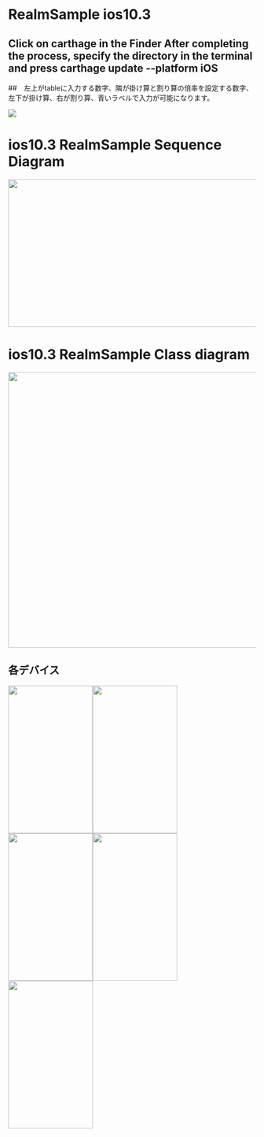 # RealmSample ios10.3
## Click on carthage in the Finder After completing the process, specify the directory in the terminal and press carthage update --platform iOS
##　左上がtableに入力する数字、隣が掛け算と割り算の倍率を設定する数字、左下が掛け算、右が割り算、青いラベルで入力が可能になります。

![](https://media.githubusercontent.com/media/daisukenagata/RealmSample_Swift3.0/master/Gif/realmTableview.gif )


# ios10.3 RealmSample Sequence Diagram
<img src="https://media.githubusercontent.com/media/daisukenagata/RealmSample_Swift3.0/master/Photo/シーケンス図.png?raw=true" width="600px" height="300px">

# ios10.3 RealmSample Class diagram
<img src="https://media.githubusercontent.com/media/daisukenagata/RealmSample_Swift3.0/2830e8be82d4a9520dc156ccec0996df536b125d/クラス図.png?raw=true" width="600px" height="560px">


## 各デバイス



<img src="https://media.githubusercontent.com/media/daisukenagata/RealmSample_Swift3.0/master/Photo/1.png?raw=true" width="172" height="300"><img src="https://media.githubusercontent.com/media/daisukenagata/RealmSample_Swift3.0/master/Photo/2.png?raw=true" width="172" height="300"><img src="https://media.githubusercontent.com/media/daisukenagata/RealmSample_Swift3.0/master/Photo/3.png?raw=true" width="172" height="300"><img src="https://media.githubusercontent.com/media/daisukenagata/RealmSample_Swift3.0/master/Photo/4.png?raw=true" width="172" height="300"><img src="https://media.githubusercontent.com/media/daisukenagata/RealmSample_Swift3.0/master/Photo/5.png?raw=true" width="172" height="300">





